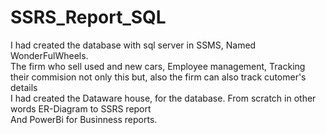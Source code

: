 # SSRS_Report_SQL
I had created the database with sql server in SSMS, Named WonderFulWheels.<br>
The firm who sell used and new cars, Employee management, Tracking their commision not only this but, also the firm can also track cutomer's details<br>
I had created the Dataware house, for the database.
From scratch in other words ER-Diagram to SSRS report<br>
And PowerBi for Businness reports.

